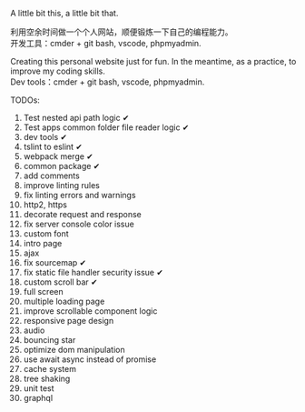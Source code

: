 A little bit this, a little bit that.

利用空余时间做一个个人网站，顺便锻炼一下自己的编程能力。  
开发工具：cmder + git bash, vscode, phpmyadmin.  
  
Creating this personal website just for fun. In the meantime, as a practice, to improve my coding skills.  
Dev tools：cmder + git bash, vscode, phpmyadmin.  
  
TODOs:
  1. Test nested api path logic ✔
  2. Test apps common folder file reader logic ✔
  3. dev tools ✔
  4. tslint to eslint ✔
  5. webpack merge ✔
  6. common package ✔
  7. add comments
  8. improve linting rules
  9.  fix linting errors and warnings
  10. http2, https
  11. decorate request and response
  12. fix server console color issue
  13. custom font
  14. intro page
  15. ajax
  16. fix sourcemap ✔
  17. fix static file handler security issue ✔
  18. custom scroll bar ✔
  19. full screen
  20. multiple loading page
  21. improve scrollable component logic
  22. responsive page design
  23. audio
  24. bouncing star
  25. optimize dom manipulation
  26. use await async instead of promise
  27. cache system
  28. tree shaking
  29. unit test
  30. graphql